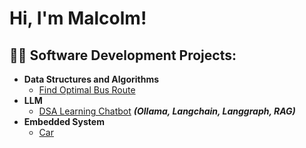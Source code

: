 <h1>Hi, I'm Malcolm! <br/></h1>

<h2>👨‍💻 Software Development Projects:</h2>

- <b>Data Structures and Algorithms</b>
  - [Find Optimal Bus Route](https://github.com/malcolm5964/DSA-Bus-Route)
- <b>LLM </b>
  - [DSA Learning Chatbot](https://github.com/joshmadakor1/4chan-Image-Analysis-Middleware-C964) <b><i>(Ollama, Langchain, Langgraph, RAG)</b></i>
- <b>Embedded System</b>
  - [Car](https://github.com/malcolm5964/INF2004_Embedded_T68)



<!--
**joshmadakor1/joshmadakor1** is a ✨ _special_ ✨ repository because its `README.md` (this file) appears on your GitHub profile.

Here are some ideas to get you started:

- 🔭 I’m currently working on ...
- 🌱 I’m currently learning ...
- 👯 I’m looking to collaborate on ...
- 🤔 I’m looking for help with ...
- 💬 Ask me about ...
- 📫 How to reach me: ...
- 😄 Pronouns: ...
- ⚡ Fun fact: ...
-->
